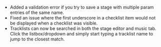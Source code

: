 - Added a validation error if you try to save a stage with multiple param entries of the same name.
- Fixed an issue where the first underscore in a checklist item would not be displayed when a checklist was visible.
- Tracklists can now be searched in both the stage editor and music tab. Click the listbox/dropdown and simply start typing a tracklist name to jump to the closest match.